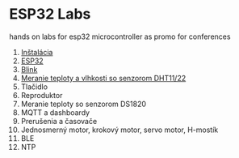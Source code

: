 # ESP32 Labs
hands on labs for esp32 microcontroller as promo for conferences

1. [Inštalácia](01-installation.md)
2. [ESP32](02-esp32.overview.md)
3. [Blink](03-blink.md)
4. [Meranie teploty a vlhkosti so senzorom DHT11/22](04-dht22.md)
5. Tlačidlo
6. Reproduktor
7. Meranie teploty so senzorom DS1820
8. MQTT a dashboardy
9. Prerušenia a časovače
10. Jednosmerný motor, krokový motor, servo motor, H-mostík
11. BLE
12. NTP